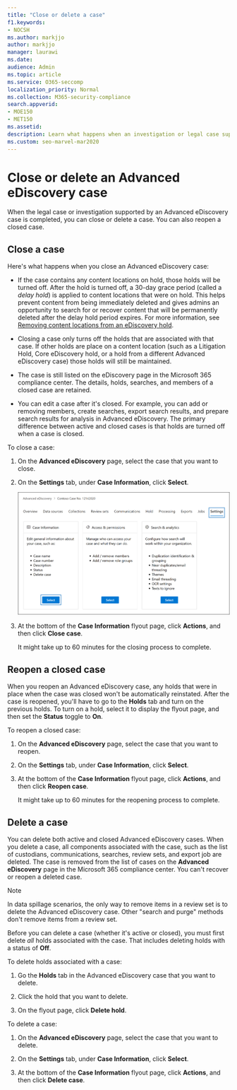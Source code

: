 ```yaml
---
title: "Close or delete a case"
f1.keywords:
- NOCSH
ms.author: markjjo
author: markjjo
manager: laurawi
ms.date: 
audience: Admin
ms.topic: article
ms.service: O365-seccomp
localization_priority: Normal
ms.collection: M365-security-compliance 
search.appverid: 
- MOE150
- MET150
ms.assetid: 
description: Learn what happens when an investigation or legal case supported by an Advanced eDiscovery case is closed or deleted.
ms.custom: seo-marvel-mar2020
---
```


# Close or delete an Advanced eDiscovery case

When the legal case or investigation supported by an Advanced eDiscovery case is completed, you can close or delete a case. You can also reopen a closed case.

## Close a case

Here's what happens when you close an Advanced eDiscovery case:

- If the case contains any content locations on hold, those holds will be turned off. After the hold is turned off, a 30-day grace period (called a *delay hold*) is applied to content locations that were on hold. This helps prevent content from being immediately deleted and gives admins an opportunity to search for or recover content that will be permanently deleted after the delay hold period expires. For more information, see [Removing content locations from an eDiscovery hold](create-ediscovery-holds.md#removing-content-locations-from-an-ediscovery-hold).

- Closing a case only turns off the holds that are associated with that case. If other holds are place on a content location (such as a Litigation Hold, Core eDiscovery hold, or a hold from a different Advanced eDiscovery case) those holds will still be maintained.

- The case is still listed on the eDiscovery page in the Microsoft 365 compliance center. The details, holds, searches, and members of a closed case are retained.

- You can edit a case after it's closed. For example, you can add or removing members, create searches, export search results, and prepare search results for analysis in Advanced eDiscovery. The primary difference between active and closed cases is that holds are turned off when a case is closed.

To close a case:

1. On the **Advanced eDiscovery** page, select the case that you want to close.

2. On the **Settings** tab, under **Case Information**, click **Select**.

   ![Access the case information flyout page in an Advanced eDiscovery case.](..\media\AeDSelectCaseInformation.png) 

3. At the bottom of the **Case Information** flyout page, click **Actions**, and then click **Close case**.

   It might take up to 60 minutes for the closing process to complete.

## Reopen a closed case

When you reopen an Advanced eDiscovery case, any holds that were in place when the case was closed won't be automatically reinstated. After the case is reopened, you'll have to go to the **Holds** tab and turn on the previous holds. To turn on a hold, select it to display the flyout page, and then set the **Status** toggle to **On**.

To reopen a closed case:

1. On the **Advanced eDiscovery** page, select the case that you want to reopen.

2. On the **Settings** tab, under **Case Information**, click **Select**.

3. At the bottom of the **Case Information** flyout page, click **Actions**, and then click **Reopen case**.

   It might take up to 60 minutes for the reopening process to complete.

## Delete a case

You can delete both active and closed Advanced eDiscovery cases. When you delete a case, all components associated with the case, such as the list of custodians, communications, searches, review sets, and export job are deleted. The case is removed from the list of cases on the **Advanced eDiscovery** page in the Microsoft 365 compliance center. You can't recover or reopen a deleted case.

> [!NOTE]
> In data spillage scenarios, the only way to remove items in a review set is to delete the Advanced eDiscovery case. Other "search and purge" methods don't remove items from a review set.

Before you can delete a case (whether it's active or closed), you must first delete *all* holds associated with the case. That includes deleting holds with a status of **Off**.

To delete holds associated with a case:

1. Go the **Holds** tab in the Advanced eDiscovery case that you want to delete.

2. Click the hold that you want to delete.

3. On the flyout page, click **Delete hold**.

To delete a case:

1. On the **Advanced eDiscovery** page, select the case that you want to delete.

2. On the **Settings** tab, under **Case Information**, click **Select**.

3. At the bottom of the **Case Information** flyout page, click **Actions**, and then click **Delete case**.

